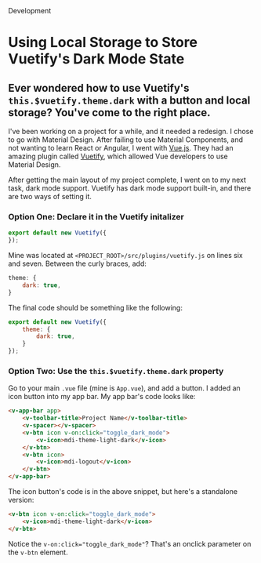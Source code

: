 <!--Kicker-->Development
# <!--Title-->Using Local Storage to Store Vuetify's Dark Mode State
## <!--Subtitle-->Ever wondered how to use Vuetify's `this.$vuetify.theme.dark` with a button and local storage? You've come to the right place.

I've been working on a project for a while, and it needed a redesign. I chose to go with Material Design. After failing to use 
Material Components, and not wanting to learn React or Angular, I went with [Vue.js](https://vuejs.org). They had an amazing 
plugin called [Vuetify](https://vuetifyjs.com), which allowed Vue developers to use Material Design.

After getting the main layout of my project complete, I went on to my next task, dark mode support. Vuetify has dark mode support 
built-in, and there are two ways of setting it.

### Option One: Declare it in the Vuetify initalizer
```javascript
export default new Vuetify({
});
```
Mine was located at `<PROJECT_ROOT>/src/plugins/vuetify.js` on lines six and seven. Between the curly braces, add:
```javascript
theme: {
    dark: true,
}
```
The final code should be something like the following:
```javascript
export default new Vuetify({
    theme: {
        dark: true,
    }
});
```

### Option Two: Use the `this.$vuetify.theme.dark` property
Go to your main `.vue` file (mine is `App.vue`), and add a button. I added an icon button into my app bar. My app bar's code looks like:
```html
<v-app-bar app>
    <v-toolbar-title>Project Name</v-toolbar-title>
    <v-spacer></v-spacer>
    <v-btn icon v-on:click="toggle_dark_mode">
        <v-icon>mdi-theme-light-dark</v-icon>
    </v-btn>
    <v-btn icon>
        <v-icon>mdi-logout</v-icon>
    </v-btn>
</v-app-bar>
```

The icon button's code is in the above snippet, but here's a standalone version:
```html
<v-btn icon v-on:click="toggle_dark_mode">
    <v-icon>mdi-theme-light-dark</v-icon>
</v-btn>
```

Notice the `v-on:click="toggle_dark_mode"`? That's an onclick parameter on the `v-btn` element.
